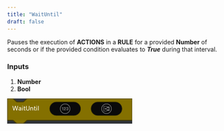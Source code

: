 ```yaml
---
title: "WaitUntil"
draft: false
---
```

Pauses the execution of **ACTIONS** in a **RULE** for a provided **Number** of seconds or if the provided condition evaluates to **_True_** during that interval.
### Inputs
1. **Number**
2. **Bool**

![WaitUntil](https://raw.githubusercontent.com/battlefield-portal-community/Image-CDN/main/portal_blocks/WaitUntil.png)